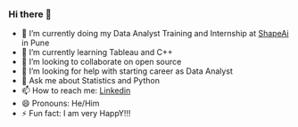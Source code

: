 ### Hi there 👋


- 🔭 I’m currently doing my Data Analyst Training and Internship at [ShapeAi](https://www.shapeai.tech/) in Pune
- 🌱 I’m currently learning Tableau and C++
- 👯 I’m looking to collaborate on open source
- 🤔 I’m looking for help with starting career as Data Analyst
- 💬 Ask me about Statistics and Python
- 📫 How to reach me: [Linkedin](https://www.linkedin.com/in/somnath-gherade-186677198/)
- 😄 Pronouns: He/Him
- ⚡ Fun fact: I am very HappY!!!

